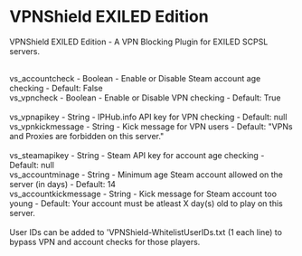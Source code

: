 # VPNShield EXILED Edition
VPNShield EXILED Edition - A VPN Blocking Plugin for EXILED SCPSL servers.<br><br>

vs_accountcheck - Boolean - Enable or Disable Steam account age checking - Default: False<br>
vs_vpncheck - Boolean - Enable or Disable VPN checking - Default: True<br>
<br>
vs_vpnapikey - String - IPHub.info API key for VPN checking - Default: null<br>
vs_vpnkickmessage - String - Kick message for VPN users - Default: "VPNs and Proxies are forbidden on this server."<br>
<br>
vs_steamapikey - String - Steam API key for account age checking - Default: null<br>
vs_accountminage - String - Minimum age Steam account allowed on the server (in days) - Default: 14<br>
vs_accountkickmessage - String - Kick message for Steam account too young - Default: Your account must be atleast X day(s) old to play on this server.
<br>
<br>
User IDs can be added to 'VPNShield-WhitelistUserIDs.txt (1 each line) to bypass VPN and account checks for those players.
